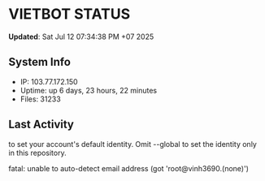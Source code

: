 # VIETBOT STATUS
**Updated**: Sat Jul 12 07:34:38 PM +07 2025

## System Info
- IP: 103.77.172.150
- Uptime: up 6 days, 23 hours, 22 minutes
- Files: 31233

## Last Activity

to set your account's default identity.
Omit --global to set the identity only in this repository.

fatal: unable to auto-detect email address (got 'root@vinh3690.(none)')
